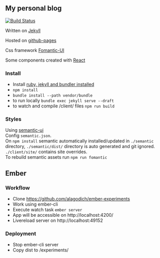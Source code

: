 ## My personal blog

[![Build Status](https://travis-ci.org/alagodich/alagodich.github.io.svg?branch=master)](https://travis-ci.org/alagodich/alagodich.github.io)

Written on [Jekyll](https://jekyllrb.com/)

Hosted on [github-pages](https://pages.github.com/)

Css framework [Fomantic-UI](https://fomantic-ui.com/)

Some components created with [React](https://facebook.github.io/react/)

### Install
* Install [ruby, jekyll and bundler installed](https://help.github.com/articles/using-jekyll-with-pages/)
* `npm install`
* `bundle install --path vendor/bundle`
* to run locally `bundle exec jekyll serve --draft`
* to watch and compile /client/ files `npm run build` 

### Styles
Using [semantic-ui](http://semantic-ui.com/)    
Config `semantic.json`.     
On `npm install` semantic automatically installed/updated in `./semantic` directory, `./semantic/dist/` directory is auto generated and git ignored.     
`./client/site/` contains site overrides.      
To rebuild semantic assets run `npm run fomantic`

## Ember

### Workflow
* Clone https://github.com/alagodich/ember-experiments
* Work using ember-cli
* Execute watch task `ember server`
* App will be accessible on http://localhost:4200/  
* Livereload server on http://localhost:49152

### Deployment
* Stop ember-cli server
* Copy dist to /experiments/


